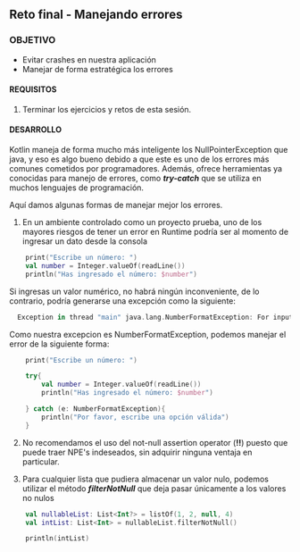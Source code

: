 ## Reto final - Manejando errores

### OBJETIVO
- Evitar crashes en nuestra aplicación
- Manejar de forma estratégica los errores 

#### REQUISITOS

1. Terminar los ejercicios y retos de esta sesión.

#### DESARROLLO

Kotlin maneja de forma mucho más inteligente los NullPointerException que java, y eso es algo bueno debido a que este es uno de los errores más comunes cometidos por programadores. Además, ofrece herramientas ya conocidas para manejo de errores, como ***try-catch*** que se utiliza en muchos lenguajes de programación.

Aquí damos algunas formas de manejar mejor los errores.

1. En un ambiente controlado como un proyecto prueba, uno de los mayores riesgos de tener un error en Runtime podría ser al momento de ingresar un dato desde la consola 

```kotlin
    print("Escribe un número: ")
    val number = Integer.valueOf(readLine())
    println("Has ingresado el número: $number")
```

Si ingresas un valor numérico, no habrá ningún inconveniente, de lo contrario, podría generarse una excepción como la siguiente:

```kotlin
  Exception in thread "main" java.lang.NumberFormatException: For input string: "a"
```

Como nuestra excepcion es NumberFormatException, podemos manejar el error de la siguiente forma:

```kotlin
    print("Escribe un número: ")

    try{
        val number = Integer.valueOf(readLine())
        println("Has ingresado el número: $number")

    } catch (e: NumberFormatException){
        println("Por favor, escribe una opción válida")
    }
```

2. No recomendamos el uso del not-null assertion operator (**!!**) puesto que puede traer NPE's indeseados, sin adquirir ninguna ventaja en particular.

3. Para cualquier lista que pudiera almacenar un valor nulo, podemos utilizar el método ***filterNotNull*** que deja pasar únicamente a los valores no nulos

```kotlin
    val nullableList: List<Int?> = listOf(1, 2, null, 4)
    val intList: List<Int> = nullableList.filterNotNull()

    println(intList)
```
